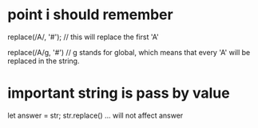 # point i should remember
replace(/A/, '#');
// this will replace the first 'A'

replace(/A/g, '#')
// g stands for global, which means that every 'A' will be replaced in the string.
# important string is pass by value
let answer = str;
str.replace() ... will not affect answer
